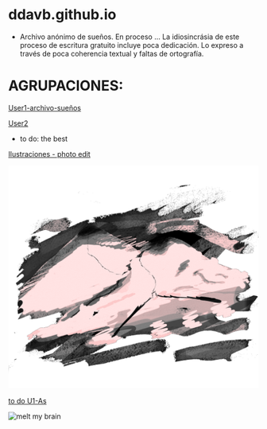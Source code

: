 # ddavb.github.io

- Archivo anónimo de sueños.
En proceso ...
La idiosincrásia de este proceso de escritura gratuito incluye poca dedicación.
Lo expreso a través de poca coherencia textual y faltas de ortografía.


# AGRUPACIONES:


[User1-archivo-sueños](/historias/User1/-All_U1-As.md)

[User2](/historias/User2/-All_U2-As.md)

- to do: the best


[Ilustraciones - photo edit](/ilustraciones.md)

![melt my brain](https://raw.githubusercontent.com/ddavb/ddavb.github.io/master/_images/7AA.png)



[to do U1-As](/historias/User1/-to-do_U1-As.md)


![melt my brain](https://raw.githubusercontent.com/ddavb/ddavb.github.io/master/_images/IMG_3683_edit.png)
